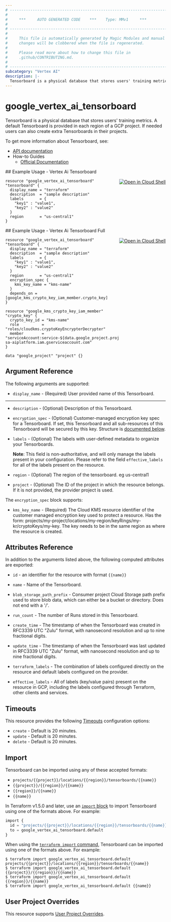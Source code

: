 ```yaml
---
# ----------------------------------------------------------------------------
#
#     ***     AUTO GENERATED CODE    ***    Type: MMv1     ***
#
# ----------------------------------------------------------------------------
#
#     This file is automatically generated by Magic Modules and manual
#     changes will be clobbered when the file is regenerated.
#
#     Please read more about how to change this file in
#     .github/CONTRIBUTING.md.
#
# ----------------------------------------------------------------------------
subcategory: "Vertex AI"
description: |-
  Tensorboard is a physical database that stores users' training metrics.
---
```


# google_vertex_ai_tensorboard

Tensorboard is a physical database that stores users' training metrics. A default Tensorboard is provided in each region of a GCP project. If needed users can also create extra Tensorboards in their projects.


To get more information about Tensorboard, see:

* [API documentation](https://cloud.google.com/vertex-ai/docs/reference/rest/v1/projects.locations.tensorboards)
* How-to Guides
    * [Official Documentation](https://cloud.google.com/vertex-ai/docs)

<div class = "oics-button" style="float: right; margin: 0 0 -15px">
  <a href="https://console.cloud.google.com/cloudshell/open?cloudshell_git_repo=https%3A%2F%2Fgithub.com%2Fterraform-google-modules%2Fdocs-examples.git&cloudshell_image=gcr.io%2Fcloudshell-images%2Fcloudshell%3Alatest&cloudshell_print=.%2Fmotd&cloudshell_tutorial=.%2Ftutorial.md&cloudshell_working_dir=vertex_ai_tensorboard&open_in_editor=main.tf" target="_blank">
    <img alt="Open in Cloud Shell" src="//gstatic.com/cloudssh/images/open-btn.svg" style="max-height: 44px; margin: 32px auto; max-width: 100%;">
  </a>
</div>
## Example Usage - Vertex Ai Tensorboard


```hcl
resource "google_vertex_ai_tensorboard" "tensorboard" {
  display_name = "terraform"
  description  = "sample description"
  labels       = {
    "key1" : "value1",
    "key2" : "value2"
  }
  region       = "us-central1"
}
```
<div class = "oics-button" style="float: right; margin: 0 0 -15px">
  <a href="https://console.cloud.google.com/cloudshell/open?cloudshell_git_repo=https%3A%2F%2Fgithub.com%2Fterraform-google-modules%2Fdocs-examples.git&cloudshell_image=gcr.io%2Fcloudshell-images%2Fcloudshell%3Alatest&cloudshell_print=.%2Fmotd&cloudshell_tutorial=.%2Ftutorial.md&cloudshell_working_dir=vertex_ai_tensorboard_full&open_in_editor=main.tf" target="_blank">
    <img alt="Open in Cloud Shell" src="//gstatic.com/cloudssh/images/open-btn.svg" style="max-height: 44px; margin: 32px auto; max-width: 100%;">
  </a>
</div>
## Example Usage - Vertex Ai Tensorboard Full


```hcl
resource "google_vertex_ai_tensorboard" "tensorboard" {
  display_name = "terraform"
  description  = "sample description"
  labels       = {
    "key1" : "value1",
    "key2" : "value2"
  }
  region       = "us-central1"
  encryption_spec {
    kms_key_name = "kms-name"
  }
  depends_on = [google_kms_crypto_key_iam_member.crypto_key]
}

resource "google_kms_crypto_key_iam_member" "crypto_key" {
  crypto_key_id = "kms-name"
  role          = "roles/cloudkms.cryptoKeyEncrypterDecrypter"
  member        = "serviceAccount:service-${data.google_project.project.number}@gcp-sa-aiplatform.iam.gserviceaccount.com"
}

data "google_project" "project" {}
```

## Argument Reference

The following arguments are supported:


* `display_name` -
  (Required)
  User provided name of this Tensorboard.


- - -


* `description` -
  (Optional)
  Description of this Tensorboard.

* `encryption_spec` -
  (Optional)
  Customer-managed encryption key spec for a Tensorboard. If set, this Tensorboard and all sub-resources of this Tensorboard will be secured by this key.
  Structure is [documented below](#nested_encryption_spec).

* `labels` -
  (Optional)
  The labels with user-defined metadata to organize your Tensorboards.

  **Note**: This field is non-authoritative, and will only manage the labels present in your configuration.
  Please refer to the field `effective_labels` for all of the labels present on the resource.

* `region` -
  (Optional)
  The region of the tensorboard. eg us-central1

* `project` - (Optional) The ID of the project in which the resource belongs.
    If it is not provided, the provider project is used.


<a name="nested_encryption_spec"></a>The `encryption_spec` block supports:

* `kms_key_name` -
  (Required)
  The Cloud KMS resource identifier of the customer managed encryption key used to protect a resource.
  Has the form: projects/my-project/locations/my-region/keyRings/my-kr/cryptoKeys/my-key. The key needs to be in the same region as where the resource is created.


## Attributes Reference

In addition to the arguments listed above, the following computed attributes are exported:

* `id` - an identifier for the resource with format `{{name}}`

* `name` -
  Name of the Tensorboard.

* `blob_storage_path_prefix` -
  Consumer project Cloud Storage path prefix used to store blob data, which can either be a bucket or directory. Does not end with a '/'.

* `run_count` -
  The number of Runs stored in this Tensorboard.

* `create_time` -
  The timestamp of when the Tensorboard was created in RFC3339 UTC "Zulu" format, with nanosecond resolution and up to nine fractional digits.

* `update_time` -
  The timestamp of when the Tensorboard was last updated in RFC3339 UTC "Zulu" format, with nanosecond resolution and up to nine fractional digits.

* `terraform_labels` -
  The combination of labels configured directly on the resource
   and default labels configured on the provider.

* `effective_labels` -
  All of labels (key/value pairs) present on the resource in GCP, including the labels configured through Terraform, other clients and services.


## Timeouts

This resource provides the following
[Timeouts](https://developer.hashicorp.com/terraform/plugin/sdkv2/resources/retries-and-customizable-timeouts) configuration options:

- `create` - Default is 20 minutes.
- `update` - Default is 20 minutes.
- `delete` - Default is 20 minutes.

## Import


Tensorboard can be imported using any of these accepted formats:

* `projects/{{project}}/locations/{{region}}/tensorboards/{{name}}`
* `{{project}}/{{region}}/{{name}}`
* `{{region}}/{{name}}`
* `{{name}}`


In Terraform v1.5.0 and later, use an [`import` block](https://developer.hashicorp.com/terraform/language/import) to import Tensorboard using one of the formats above. For example:

```tf
import {
  id = "projects/{{project}}/locations/{{region}}/tensorboards/{{name}}"
  to = google_vertex_ai_tensorboard.default
}
```

When using the [`terraform import` command](https://developer.hashicorp.com/terraform/cli/commands/import), Tensorboard can be imported using one of the formats above. For example:

```
$ terraform import google_vertex_ai_tensorboard.default projects/{{project}}/locations/{{region}}/tensorboards/{{name}}
$ terraform import google_vertex_ai_tensorboard.default {{project}}/{{region}}/{{name}}
$ terraform import google_vertex_ai_tensorboard.default {{region}}/{{name}}
$ terraform import google_vertex_ai_tensorboard.default {{name}}
```

## User Project Overrides

This resource supports [User Project Overrides](https://registry.terraform.io/providers/hashicorp/google/latest/docs/guides/provider_reference#user_project_override).
